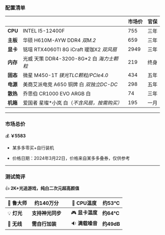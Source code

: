 ### 配置清单



|          |                                   | 市场价  | 官保 |
| -------- |-----------------------------------|------|----|
| **CPU**  | INTEL I5-12400F                   | 755  | 三年 |
| **主板** | 华硕 H610M-AYW DDR4 *双M.2*          | 659  | 三年 |
| **显卡** | 铭瑄 RTX4060TI 8G iCraft 瑷珈X2 *双风扇* | 2949 | 三年 |
| **内存** | 光威 天策 DDR4-3200-8G*2 白 *海力士颗粒*    | 219  | 终身 |
| **固态** | 微星 M450-1T *镁光TLC颗粒/PCle4.0*      | 434  | 五年 |
| **电源** | 美商艾派电竞 A650 铜牌 白 *双独立DC-DC*       | 298  | 五年 |
| **散热** | 乔思伯 CR1000 EVO ARGB 白             | 74   | 三年 |
| **机箱** | 爱国者 星璨*小岚 白（*不含风扇，按需购买）*          | 195  | 一月 |



***



### 市场总价 

:moneybag:  **￥5583**

- 某多多零买+自行装机

- 价格日期：2024年3月22日，价格来自某多多叠券，仅供参考

  

***



### 测试简评

:+1:  **2K+光追游戏，纯白二次元超高颜值**

| :santa: **鲁大师**    | **约140万分** |      | :diamond_shape_with_a_dot_inside: **CPU温度** | **约53℃**  |
|--------------------|------------| ---- |---------------------------------------------|-----------|
| :bulb: **灯光**      | **支持神光同步** |      | :video_game: **显卡温度**                       | **约64℃**  |
| :signal_strength: **无线** | **需自行加装**  |      | :sound: **满载噪音**                            | **约49dB** |
